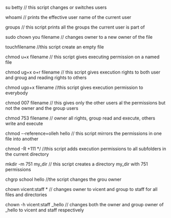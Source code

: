 su betty // this script changes or switches users

whoami // prints the effective user name of the current user

groups // this script prints all the groups the current user is part of

sudo chown you filename // changes owner to a new owner of the file

touchfilename //this script create an empty file

chmod u+x filename // this script gives executing permission on a named file

chmod ug+x o+r filename // this script gives execution rights to both user and groug and reading rights to others

chmod ugo+x filename //this script gives execution permission to everybody

chmod 007 filename // this gives only the other users al the permissions but not the owner and the group users

chmod 753 filename // owner all rights, group read and execute, others write and execute

chmod --reference=olleh hello // this script mirrors the permissions in one file into another

chmod -R +111 */  //this script adds execution permissions to all subfolders in the current directory

mkdir -m 751 my_dir // this script creates a directory my_dir with 751 permissions

chgrp school hello //the script changes the grou owner

chown vicent:staff * // changes owner to vicent and group to staff for all files and directories

chown -h vicent:staff _hello // changes both the owner and group owner of _hello to vicent and staff respectively
